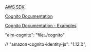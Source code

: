 

[AWS SDK](https://github.com/aws/aws-sdk-js)

[Cognito Documentation](https://github.com/aws/amazon-cognito-js)

[Cognito Documentation - Examples](https://github.com/aws/amazon-cognito-identity-js/blob/master/README.md)


"elm-cognito": "file:./cognito"


// "amazon-cognito-identity-js": "1.12.0",